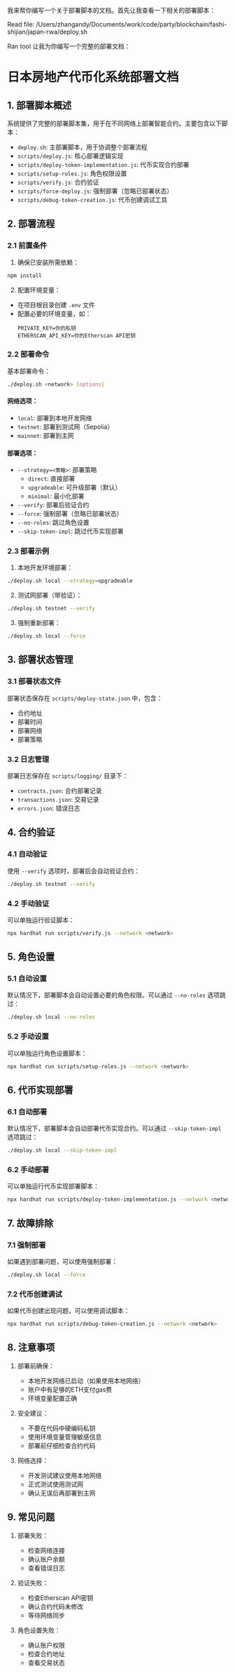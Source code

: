 我来帮你编写一个关于部署脚本的文档。首先让我查看一下相关的部署脚本：


Read file: /Users/zhangandy/Documents/work/code/party/blockchain/fashi-shijian/japan-rwa/deploy.sh

Ran tool
让我为你编写一个完整的部署文档：

# 日本房地产代币化系统部署文档

## 1. 部署脚本概述

系统提供了完整的部署脚本集，用于在不同网络上部署智能合约。主要包含以下脚本：

- `deploy.sh`: 主部署脚本，用于协调整个部署流程
- `scripts/deploy.js`: 核心部署逻辑实现
- `scripts/deploy-token-implementation.js`: 代币实现合约部署
- `scripts/setup-roles.js`: 角色权限设置
- `scripts/verify.js`: 合约验证
- `scripts/force-deploy.js`: 强制部署（忽略已部署状态）
- `scripts/debug-token-creation.js`: 代币创建调试工具

## 2. 部署流程

### 2.1 前置条件

1. 确保已安装所需依赖：
```bash
npm install
```

2. 配置环境变量：
- 在项目根目录创建 `.env` 文件
- 配置必要的环境变量，如：
  ```
  PRIVATE_KEY=你的私钥
  ETHERSCAN_API_KEY=你的Etherscan API密钥
  ```

### 2.2 部署命令

基本部署命令：
```bash
./deploy.sh <network> [options]
```

#### 网络选项：
- `local`: 部署到本地开发网络
- `testnet`: 部署到测试网（Sepolia）
- `mainnet`: 部署到主网

#### 部署选项：
- `--strategy=<策略>`: 部署策略
  - `direct`: 直接部署
  - `upgradeable`: 可升级部署（默认）
  - `minimal`: 最小化部署
- `--verify`: 部署后验证合约
- `--force`: 强制部署（忽略已部署状态）
- `--no-roles`: 跳过角色设置
- `--skip-token-impl`: 跳过代币实现部署

### 2.3 部署示例

1. 本地开发环境部署：
```bash
./deploy.sh local --strategy=upgradeable
```

2. 测试网部署（带验证）：
```bash
./deploy.sh testnet --verify
```

3. 强制重新部署：
```bash
./deploy.sh local --force
```

## 3. 部署状态管理

### 3.1 部署状态文件

部署状态保存在 `scripts/deploy-state.json` 中，包含：
- 合约地址
- 部署时间
- 部署网络
- 部署策略

### 3.2 日志管理

部署日志保存在 `scripts/logging/` 目录下：
- `contracts.json`: 合约部署记录
- `transactions.json`: 交易记录
- `errors.json`: 错误日志

## 4. 合约验证

### 4.1 自动验证

使用 `--verify` 选项时，部署后会自动验证合约：
```bash
./deploy.sh testnet --verify
```

### 4.2 手动验证

可以单独运行验证脚本：
```bash
npx hardhat run scripts/verify.js --network <network>
```

## 5. 角色设置

### 5.1 自动设置

默认情况下，部署脚本会自动设置必要的角色权限。可以通过 `--no-roles` 选项跳过：
```bash
./deploy.sh local --no-roles
```

### 5.2 手动设置

可以单独运行角色设置脚本：
```bash
npx hardhat run scripts/setup-roles.js --network <network>
```

## 6. 代币实现部署

### 6.1 自动部署

默认情况下，部署脚本会自动部署代币实现合约。可以通过 `--skip-token-impl` 选项跳过：
```bash
./deploy.sh local --skip-token-impl
```

### 6.2 手动部署

可以单独运行代币实现部署脚本：
```bash
npx hardhat run scripts/deploy-token-implementation.js --network <network>
```

## 7. 故障排除

### 7.1 强制部署

如果遇到部署问题，可以使用强制部署：
```bash
./deploy.sh local --force
```

### 7.2 代币创建调试

如果代币创建出现问题，可以使用调试脚本：
```bash
npx hardhat run scripts/debug-token-creation.js --network <network>
```

## 8. 注意事项

1. 部署前确保：
   - 本地开发网络已启动（如果使用本地网络）
   - 账户中有足够的ETH支付gas费
   - 环境变量配置正确

2. 安全建议：
   - 不要在代码中硬编码私钥
   - 使用环境变量管理敏感信息
   - 部署前仔细检查合约代码

3. 网络选择：
   - 开发测试建议使用本地网络
   - 正式测试使用测试网
   - 确认无误后再部署到主网

## 9. 常见问题

1. 部署失败：
   - 检查网络连接
   - 确认账户余额
   - 查看错误日志

2. 验证失败：
   - 检查Etherscan API密钥
   - 确认合约代码未修改
   - 等待网络同步

3. 角色设置失败：
   - 确认账户权限
   - 检查合约地址
   - 查看交易状态

